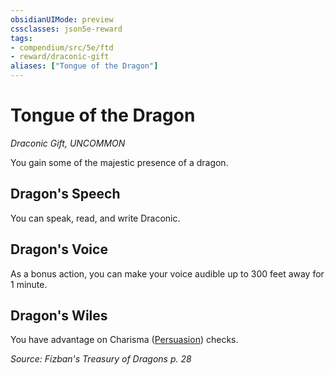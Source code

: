 ```yaml
---
obsidianUIMode: preview
cssclasses: json5e-reward
tags:
- compendium/src/5e/ftd
- reward/draconic-gift
aliases: ["Tongue of the Dragon"]
---
```

# Tongue of the Dragon
*Draconic Gift, UNCOMMON*  

You gain some of the majestic presence of a dragon.

## Dragon's Speech

You can speak, read, and write Draconic.

## Dragon's Voice

As a bonus action, you can make your voice audible up to 300 feet away for 1 minute.

## Dragon's Wiles

You have advantage on Charisma ([Persuasion](/Systems/5e/rules/skills.md#Persuasion)) checks.

*Source: Fizban's Treasury of Dragons p. 28*